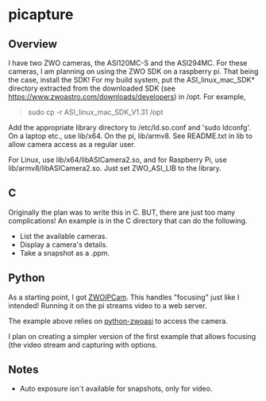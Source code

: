 # picapture #

## Overview ##

I have two ZWO cameras, the ASI120MC-S and the ASI294MC.  For these
cameras, I am planning on using the ZWO SDK on a raspberry pi.  That
being the case, install the SDK!  For my build system, put the
ASI_linux_mac_SDK* directory extracted from the downloaded SDK (see
https://www.zwoastro.com/downloads/developers) in /opt.  For example,

> sudo cp -r ASI_linux_mac_SDK_V1.31 /opt

Add the appropriate library directory to /etc/ld.so.conf and 'sudo
ldconfg'.  On a laptop etc., use lib/x64.  On the pi, lib/armv8.  See
README.txt in lib to allow camera access as a regular user.

For Linux, use lib/x64/libASICamera2.so, and for Raspberry Pi, use
lib/armv8/libASICamera2.so.  Just set ZWO_ASI_LIB to the library.

## C ##

Originally the plan was to write this in C.  BUT, there are just too
many complications!  An example is in the C directory that can do the
following.

  * List the available cameras.
  * Display a camera's details.
  * Take a snapshot as a .ppm.

## Python ##

As a starting point, I got
[ZWOIPCam](https://github.com/grapeot/ZWOIPCam.git).  This handles
"focusing" just like I intended!  Running it on the pi streams video
to a web server.

The example above relies on
[python-zwoasi](https://github.com/python-zwoasi/python-zwoasi) to
access the camera.

I plan on creating a simpler version of the first example that allows
focusing (the video stream and capturing with options.

## Notes ##

  * Auto exposure isn´t available for snapshots, only for video.
